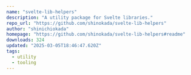 ```yaml
---
name: "svelte-lib-helpers"
description: "A utility package for Svelte libraries."
repo_url: "https://github.com/shinokada/svelte-lib-helpers"
author: "shinichiokada"
homepage: "https://github.com/shinokada/svelte-lib-helpers#readme"
downloads: 324
updated: "2025-03-05T18:46:47.620Z"
tags: 
  - utility
  - tooling
---
```

